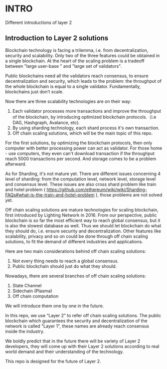 # INTRO
Different introductions of layer 2

## Introduction to Layer 2 solutions

Blockchain technology is facing a trilemma, i.e. from decentralization, security and scalability. Only two of the three features could be obtained in a single blockchain. At the heart of the scaling problem is a tradeoff between "large user-base " and "large set of validators".

Public blockchains need all the validators reach consensus, to ensure decentralization and security, which leads to the problem: the throughput of the whole blockchain is equal to a single validator. Fundamentally, blockchains just don’t scale.

Now there are three scalability technologies are on their way:

1. Each validator processes more transactions and improve the throughput of the blockchain, by introducing optimized blockchain protocols.（i.e DAG, Hashgraph, Avalance, etc). 
2. By using sharding technology, each shard process it's own transaction. 
3. Off chain scaling solutions, which will be the main topic of this repo.

For the first solutions, by optimizing the blockchain protocols, then only computer with better processing power can act as validator. For those home - use computers, they even can't download transaction if the throughput reach 5000 transactions per second. And storage comes to be a problem afterward.

As for Sharding, it's not mature yet. There are different issues concerning 4 level of sharding: from the computation level, network level, storage level and consensus level. These issues are also cross shard problem like train and hotel problem ( https://github.com/ethereum/wiki/wiki/Sharding-FAQs#what-is-the-train-and-hotel-problem ), those problems are not solved yet.

Off chain scaling solutions are mature technologies for scaling blockchain, first introduced by Lighting Network in 2016. From our perspective, public blockchain is so far the most efficient way to reach global consensus, but it is also the slowest database as well. Thus we should let blockchain do what they should do, i.e. ensure security and decentralization. Other features like scalability, privacy and so on could be done through off chain scaling solutions, to fit the demand of different industries and applications.

Here are two main considerations behind off chain scaling solutions: 
1. Not every thing needs to reach a global consensus. 
2. Public blockchain should just do what they should.

Nowadays, there are several branches of off chain scaling solutions: 
1. State Channel 
2. Sidechain (Plasma) 
3. Off chain computation

We will introduce them one by one in the future.

In this repo, we use “Layer 2” to refer off chain scaling solutions. The public blockchain which guarantees the security and decentralization of the network is called "Layer 1", these names are already reach consensus inside the industry.

We boldly predict that in the future there will be variety of Layer 2 developers, they will come up with their Layer 2 solutions according to real world demand and their understanding of the technology.

This repo is designed for the future of Layer 2.

